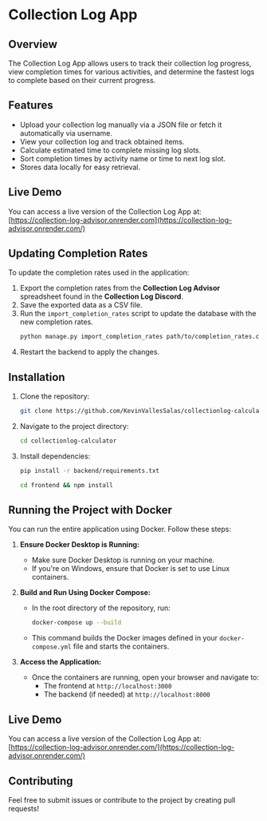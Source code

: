 # Collection Log App

## Overview
The Collection Log App allows users to track their collection log progress, view completion times for various activities, and determine the fastest logs to complete based on their current progress.

## Features
- Upload your collection log manually via a JSON file or fetch it automatically via username.
- View your collection log and track obtained items.
- Calculate estimated time to complete missing log slots.
- Sort completion times by activity name or time to next log slot.
- Stores data locally for easy retrieval.

## Live Demo
You can access a live version of the Collection Log App at:
[https://collection-log-advisor.onrender.com](https://collection-log-advisor.onrender.com/)

## Updating Completion Rates
To update the completion rates used in the application:
1. Export the completion rates from the **Collection Log Advisor** spreadsheet found in the **Collection Log Discord**.
2. Save the exported data as a CSV file.
3. Run the `import_completion_rates` script to update the database with the new completion rates.
   ```sh
   python manage.py import_completion_rates path/to/completion_rates.csv
   ```
4. Restart the backend to apply the changes.

## Installation
1. Clone the repository:
   ```sh
   git clone https://github.com/KevinVallesSalas/collectionlog-calculator.git
   ```
2. Navigate to the project directory:
   ```sh
   cd collectionlog-calculator
   ```
3. Install dependencies:
   ```sh
   pip install -r backend/requirements.txt
   ```
   ```sh
   cd frontend && npm install
   ```

## Running the Project with Docker
You can run the entire application using Docker. Follow these steps:

1. **Ensure Docker Desktop is Running:**
   - Make sure Docker Desktop is running on your machine.
   - If you're on Windows, ensure that Docker is set to use Linux containers.

2. **Build and Run Using Docker Compose:**
   - In the root directory of the repository, run:
     ```sh
     docker-compose up --build
     ```
   - This command builds the Docker images defined in your `docker-compose.yml` file and starts the containers.

3. **Access the Application:**
   - Once the containers are running, open your browser and navigate to:
     - The frontend at `http://localhost:3000`
     - The backend (if needed) at `http://localhost:8000`

## Live Demo
You can access a live version of the Collection Log App at: [https://collection-log-advisor.onrender.com/](https://collection-log-advisor.onrender.com/)

## Contributing
Feel free to submit issues or contribute to the project by creating pull requests!
